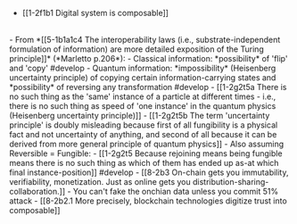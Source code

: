 - [[1-2f1b1 Digital system is composable]]
<br>
- From *[[5-1b1a1c4 The interoperability laws (i.e., substrate-independent formulation of information) are more detailed exposition of the Turing principle]]*	(*Marletto p.206*): 
  - Classical information: *possibility* of 'flip' and 'copy' #develop 
  - Quantum information: *impossibility* (Heisenberg uncertainty principle) of copying certain information-carrying states and *possibility* of reversing any transformation #develop 
    - [[1-2g2t5a There is no such thing as the 'same' instance of a particle at different times - i.e., there is no such thing as speed of 'one instance' in the quantum physics (Heisenberg uncertainty principle)]]
      - [[1-2g2t5b The term 'uncertainty principle' is doubly misleading because first of all fungibility is a physical fact and not uncertainty of anything, and second of all because it can be derived from more general principle of quantum physics]]
    - Also assuming Reversible = Fungible:
      - [[1-2g2t5 Because rejoining means being fungible means there is no such thing as which of them has ended up as-at which final instance-position]] #develop 
- [[8-2b3 On-chain gets you immutability, verifiability, monetization. Just as online gets you distribution-sharing-collaboration.]]
  - You can't fake the onchian data unless you commit 51% attack
    - [[8-2b2.1 More precisely, blockchain technologies digitize trust into composable]]
